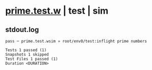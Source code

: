 # [prime.test.w](../../../../../../tests/sdk_tests/math/prime.test.w) | test | sim

## stdout.log
```log
pass ─ prime.test.wsim » root/env0/test:inflight prime numbers

Tests 1 passed (1)
Snapshots 1 skipped
Test Files 1 passed (1)
Duration <DURATION>
```

